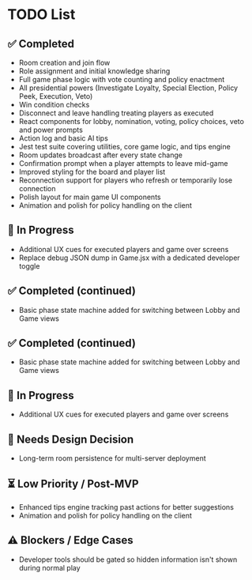 # TODO List

## ✅ Completed
- Room creation and join flow
- Role assignment and initial knowledge sharing
- Full game phase logic with vote counting and policy enactment
- All presidential powers (Investigate Loyalty, Special Election, Policy Peek, Execution, Veto)
- Win condition checks
- Disconnect and leave handling treating players as executed
- React components for lobby, nomination, voting, policy choices, veto and power prompts
- Action log and basic AI tips
- Jest test suite covering utilities, core game logic, and tips engine
- Room updates broadcast after every state change
- Confirmation prompt when a player attempts to leave mid-game
- Improved styling for the board and player list
- Reconnection support for players who refresh or temporarily lose connection
- Polish layout for main game UI components
- Animation and polish for policy handling on the client

## 🔨 In Progress
- Additional UX cues for executed players and game over screens
- Replace debug JSON dump in Game.jsx with a dedicated developer toggle


## ✅ Completed (continued)
- Basic phase state machine added for switching between Lobby and Game views

## ✅ Completed (continued)
- Basic phase state machine added for switching between Lobby and Game views

## 🔨 In Progress
- Additional UX cues for executed players and game over screens

## 🧠 Needs Design Decision
- Long-term room persistence for multi-server deployment

## ⏳ Low Priority / Post-MVP
- Enhanced tips engine tracking past actions for better suggestions
- Animation and polish for policy handling on the client

## ⚠️ Blockers / Edge Cases
- Developer tools should be gated so hidden information isn't shown during normal play